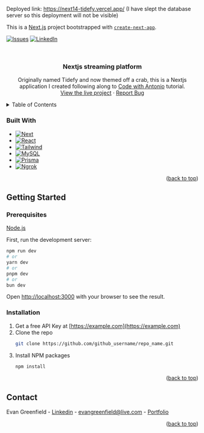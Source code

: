 Deployed link: https://next14-tidefy.vercel.app/ (I have slept the database server so this deployment will not be visible)

This is a [Next.js](https://nextjs.org/) project bootstrapped with [`create-next-app`](https://github.com/vercel/next.js/tree/canary/packages/create-next-app).


<!-- PROJECT SHIELDS -->
[![Issues][issues-shield]][issues-url]
[![LinkedIn][linkedin-shield]][linkedin-url]


<!-- PROJECT LOGO -->
<br />
<div align="center">

<h3 align="center">Nextjs streaming platform</h3>

  <p align="center">
    Originally named Tidefy and now themed off a crab, this is a Nextjs application I created following along to <a href="https://www.codewithantonio.com/" target="_blank">Code with Antonio</a> tutorial. 
    <br />
    <a href="https://next14-tidefy.vercel.app/" target="_blank">View the live project</a>
    ·
    <a href="https://github.com/egreenfield323/next14-tidefy/issues" target="_blank">Report Bug</a>
    </p>
</div>



<!-- TABLE OF CONTENTS -->
<details>
  <summary>Table of Contents</summary>
  <ol>
        <li><a href="#built-with">Built With</a></li>
      </ul>
    <li>
      <a href="#getting-started">Getting Started</a>
      <ul>
        <li><a href="#prerequisites">Prerequisites</a></li>
        <li><a href="#installation">Installation</a></li>
      </ul>
    </li>
    <li><a href="#contact">Contact</a></li>
  </ol>
</details>

### Built With

* [![Next][Next.js]][Next-url]
* [![React][React.js]][React-url]
* [![Tailwind][Tailwind.css]][Tailwind-url]
* [![MySQL][MySQL.com]][MySQL-url]
* [![Prisma][Prisma.com]][Prisma-url]
* [![Ngrok][Ngrok.com]][Ngrok-url]

<p align="right">(<a href="#readme-top">back to top</a>)</p>



<!-- GETTING STARTED -->
## Getting Started

### Prerequisites

[Node.js](https://nodejs.org/en)

First, run the development server:

```bash
npm run dev
# or
yarn dev
# or
pnpm dev
# or
bun dev
```

Open [http://localhost:3000](http://localhost:3000) with your browser to see the result.

### Installation

1. Get a free API Key at [https://example.com](https://example.com)
2. Clone the repo
   ```sh
   git clone https://github.com/github_username/repo_name.git
   ```
3. Install NPM packages
   ```sh
   npm install
   ```

<p align="right">(<a href="#readme-top">back to top</a>)</p>

<!-- CONTACT -->
## Contact

Evan Greenfield - [Linkedin](https://www.linkedin.com/in/evangreenfield1/) - evangreenfield@live.com - [Portfolio](https://egreenfield323.github.io/portfolio/)

<p align="right">(<a href="#readme-top">back to top</a>)</p>

<!-- MARKDOWN LINKS & IMAGES -->
<!-- https://www.markdownguide.org/basic-syntax/#reference-style-links -->
[contributors-shield]: https://img.shields.io/github/contributors/egreenfield323/next14-tidefy.svg?style=for-the-badge
[contributors-url]: https://github.com/egreenfield323/next14-tidefy/graphs/contributors
[forks-shield]: https://img.shields.io/github/forks/egreenfield323/next14-tidefy.svg?style=for-the-badge
[forks-url]: https://github.com/egreenfield323/next14-tidefy/network/members
[stars-shield]: https://img.shields.io/github/stars/egreenfield323/next14-tidefy.svg?style=for-the-badge
[stars-url]: https://github.com/egreenfield323/next14-tidefy/stargazers
[issues-shield]: https://img.shields.io/github/issues/egreenfield323/next14-tidefy.svg?style=for-the-badge
[issues-url]: https://github.com/egreenfield323/next14-tidefy/issues
[license-shield]: https://img.shields.io/github/license/egreenfield323/next14-tidefy.svg?style=for-the-badge
[license-url]: https://github.com/egreenfield323/next14-tidefy/blob/master/LICENSE.txt
[linkedin-shield]: https://img.shields.io/badge/-LinkedIn-black.svg?style=for-the-badge&logo=linkedin&colorB=555
[linkedin-url]: https://www.linkedin.com/in/evangreenfield1/
[product-screenshot]: images/screenshot.png
[Next.js]: https://img.shields.io/badge/next.js-000000?style=for-the-badge&logo=nextdotjs&logoColor=white
[Next-url]: https://nextjs.org/
[React.js]: https://img.shields.io/badge/React-20232A?style=for-the-badge&logo=react&logoColor=61DAFB
[React-url]: https://reactjs.org/
[Vue.js]: https://img.shields.io/badge/Vue.js-35495E?style=for-the-badge&logo=vuedotjs&logoColor=4FC08D
[Vue-url]: https://vuejs.org/
[Angular.io]: https://img.shields.io/badge/Angular-DD0031?style=for-the-badge&logo=angular&logoColor=white
[Angular-url]: https://angular.io/
[Svelte.dev]: https://img.shields.io/badge/Svelte-4A4A55?style=for-the-badge&logo=svelte&logoColor=FF3E00
[Svelte-url]: https://svelte.dev/
[Laravel.com]: https://img.shields.io/badge/Laravel-FF2D20?style=for-the-badge&logo=laravel&logoColor=white
[Laravel-url]: https://laravel.com
[Bootstrap.com]: https://img.shields.io/badge/Bootstrap-563D7C?style=for-the-badge&logo=bootstrap&logoColor=white
[Bootstrap-url]: https://getbootstrap.com
[JQuery.com]: https://img.shields.io/badge/jQuery-0769AD?style=for-the-badge&logo=jquery&logoColor=white
[JQuery-url]: https://jquery.com 
[Tailwind-url]: https://tailwindcss.com
[Tailwind.css]: https://img.shields.io/badge/tailwind-001547?style=for-the-badge&logo=tailwindcss&logoColor=white
[MySQL-url]: https://www.mysql.com
[MySQL.com]: https://img.shields.io/badge/MySQL-0769AD?style=for-the-badge&logo=mysql&logoColor=white
[Prisma-url]: https://www.prisma.io
[Prisma.com]: https://img.shields.io/badge/prisma-4C51BF?style=for-the-badge&logo=prisma&logoColor=white
[Ngrok-url]: https://ngrok.com
[Ngrok.com]: https://img.shields.io/badge/ngrok-140648?style=for-the-badge&logo=ngrok&logoColor=white
